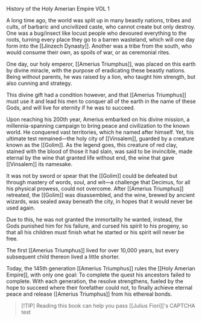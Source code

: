 History of the Holy Amerian Empire VOL 1

A long time ago, the world was split up in many beastly nations, tribes and cults, of barbaric and uncivilized caste, who cannot create but only destroy. One was a bug/insect like locust people who devoured everything to the roots, turning every place they go to a barren wasteland, which will one day form into the [[Jinzech Dynasty]]. Another was a tribe from the south, who would consume their own, as spoils of war, or as ceremonial rites.

One day, our holy emperor, [[Amerius Triumphus]], was placed on this earth by divine miracle, with the purpose of eradicating these beastly nations. Being without parents, he was raised by a lion, who taught him strength, but also cunning and strategy.

This divine gift had a condition however, and that [[Amerius Triumphus]] must use it and lead his men to conquer all of the earth in the name of these Gods, and will live for eternity if he was to succeed.

Upon reaching his 200th year, Amerius embarked on his divine mission, a millennia-spanning campaign to bring peace and civilization to the known world. He conquered vast territories, which he named after himself. Yet, his ultimate test remained—the holy city of [[Vinsalem]], guarded by a creature known as the [[Golim]]. As the legend goes, this creature of red clay, stained with the blood of those it had slain, was said to be invincible, made eternal by the wine that granted life without end, the wine that gave [[Vinsalem]] its namesake.

It was not by sword or spear that the [[Golim]] could be defeated but through mastery of words, soul, and wit—a challenge that Decimus, for all his physical prowess, could not overcome. After [[Amerius Triumphus]] retreated, the [[Golim]] was disassembled, and the wine, brewed by ancient wizards, was sealed away beneath the city, in hopes that it would never be used again.

Due to this, he was not granted the immortality he wanted, instead, the Gods punished him for his failure, and cursed his spirit to his progeny, so that all his children must finish what he started or his spirit will never be free.

The first [[Amerius Triumphus]] lived for over 10,000 years, but every subsequent child thereon lived a little shorter.

Today, the 145th generation [[Amerius Triumphus]] rules the [[Holy Amerian Empire]], with only one goal: To complete the quest his ancestors failed to complete. With each generation, the resolve strengthens, fueled by the hope to succeed where their forefather could not, to finally achieve eternal peace and release [[Amerius Triumphus]] from his ethereal bonds.


> [!TIP] Reading this book can help you pass [[Julius Fiori]]'s CAPTCHA test
